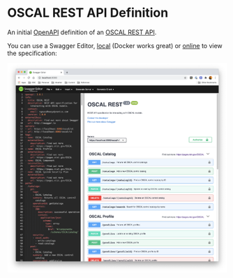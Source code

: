 # OSCAL REST API Definition

An initial [OpenAPI](https://www.openapis.org/) definition of an [OSCAL REST API](https://pages.nist.gov/OSCAL/).

You can use a Swagger Editor, [local](https://github.com/swagger-api/swagger-editor) (Docker works great) or [online](https://editor.swagger.io/?url=https://raw.githubusercontent.com/EasyDynamics/oscal-rest/develop/openapi.yaml) to view the specification:

![OSCSAL REST Swagger Screenshot](docs/resources/swagger-editor-oscal-screenshot.png)

